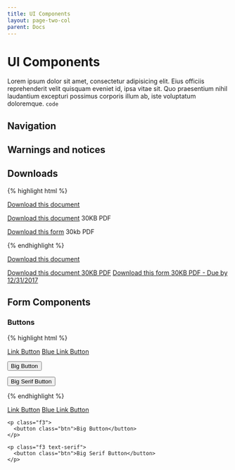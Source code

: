 ```yaml
---
title: UI Components
layout: page-two-col
parent: Docs
---
```


# UI Components

Lorem ipsum dolor sit amet, consectetur adipisicing elit. Eius officiis reprehenderit velit quisquam eveniet id, ipsa vitae sit. Quo praesentium nihil laudantium excepturi possimus corporis illum ab, iste voluptatum doloremque. `code`

## Navigation

## Warnings and notices

## Downloads

<div class="code-example border rounded-1">

{% highlight html %}
<p>
  <a href="#" class="link-download">Download this document</a>
</p>

<p class="link-download">
  <a href="#">Download this document</a>
  <span class="d-block text-small text-gray-light">30KB PDF</span>
</p>

<p class="link-download link-download-form">
  <a href="#">Download this form</a>
  <span class="d-block text-small text-gray-light">30kb PDF</span>
</p>
{% endhighlight %}

  <div class="border-top p-3">
    <p>
      <a href="#" class="link-download">Download this document</a>
    </p>
    <a href="#" class="link-download d-block">Download this document <span class="text-small text-gray-light no-underline d-block">30KB PDF</span></a>
    <a href="#" class="link-download link-download-form d-block">Download this form <span class="text-small text-gray-light no-underline d-block">30KB PDF - Due by 12/31/2017</span></a>
  </div>
</div>


## Form Components

### Buttons

<div class="code-example border rounded-1">

{% highlight html %}
<p>
  <a href="#" class="btn">Link Button</a>
  <a href="#" class="btn btn-blue">Blue Link Button</a>
</p>

<p class="f3">
  <button class="btn">Big Button</button>
</p>

<p class="f3 text-serif">
  <button class="btn">Big Serif Button</button>
</p>
{% endhighlight %}

  <div class="border-top p-3">
    <p>
      <a href="#" class="btn">Link Button</a>
      <a href="#" class="btn btn-blue">Blue Link Button</a>
    </p>

    <p class="f3">
      <button class="btn">Big Button</button>
    </p>

    <p class="f3 text-serif">
      <button class="btn">Big Serif Button</button>
    </p>
  </div>
</div>
